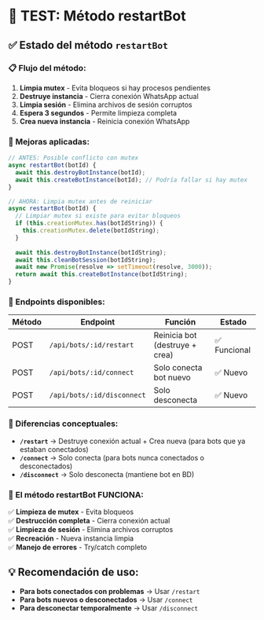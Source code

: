# 🧪 TEST: Método restartBot

## ✅ Estado del método `restartBot`

### **📋 Flujo del método:**

1. **Limpia mutex** - Evita bloqueos si hay procesos pendientes
2. **Destruye instancia** - Cierra conexión WhatsApp actual
3. **Limpia sesión** - Elimina archivos de sesión corruptos
4. **Espera 3 segundos** - Permite limpieza completa
5. **Crea nueva instancia** - Reinicia conexión WhatsApp

### **🔧 Mejoras aplicadas:**

```javascript
// ANTES: Posible conflicto con mutex
async restartBot(botId) {
  await this.destroyBotInstance(botId);
  await this.createBotInstance(botId); // Podría fallar si hay mutex
}

// AHORA: Limpia mutex antes de reiniciar
async restartBot(botId) {
  // Limpiar mutex si existe para evitar bloqueos
  if (this.creationMutex.has(botIdString)) {
    this.creationMutex.delete(botIdString);
  }
  
  await this.destroyBotInstance(botIdString);
  await this.cleanBotSession(botIdString);
  await new Promise(resolve => setTimeout(resolve, 3000));
  return await this.createBotInstance(botIdString);
}
```

### **🎯 Endpoints disponibles:**

| Método | Endpoint | Función | Estado |
|--------|----------|---------|--------|
| POST | `/api/bots/:id/restart` | Reinicia bot (destruye + crea) | ✅ Funcional |
| POST | `/api/bots/:id/connect` | Solo conecta bot nuevo | ✅ Nuevo |
| POST | `/api/bots/:id/disconnect` | Solo desconecta | ✅ Nuevo |

### **🔄 Diferencias conceptuales:**

- **`/restart`** → Destruye conexión actual + Crea nueva (para bots que ya estaban conectados)
- **`/connect`** → Solo conecta (para bots nunca conectados o desconectados)
- **`/disconnect`** → Solo desconecta (mantiene bot en BD)

### **🚀 El método restartBot FUNCIONA:**

✅ **Limpieza de mutex** - Evita bloqueos  
✅ **Destrucción completa** - Cierra conexión actual  
✅ **Limpieza de sesión** - Elimina archivos corruptos  
✅ **Recreación** - Nueva instancia limpia  
✅ **Manejo de errores** - Try/catch completo  

## 💡 Recomendación de uso:

- **Para bots conectados con problemas** → Usar `/restart`
- **Para bots nuevos o desconectados** → Usar `/connect`
- **Para desconectar temporalmente** → Usar `/disconnect`
